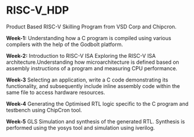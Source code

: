 # RISC-V_HDP

Product Based RISC-V Skilling Program from VSD Corp and Chipcron.

**Week-1:**  Understanding how a C program is compiled using various compilers with the help of the Godbolt platform.

**Week-2:** Introduction to RISC-V ISA Exploring the RISC-V ISA architecture.Understanding how microarchitecture is defined based on assembly instructions of a program and measuring CPU performance.

**Week-3** Selecting an application, write a C code demonstrating its functionality, and subsequently include inline assembly code within the same file to access hardware resources.

**Week-4** Generating the Optimised RTL logic specific to the C program and testbench using ChipCron tool.

**Week-5** GLS Simulation and synthesis of the generated RTL. Synthesis is performed using the yosys tool and simulation using iverilog.
